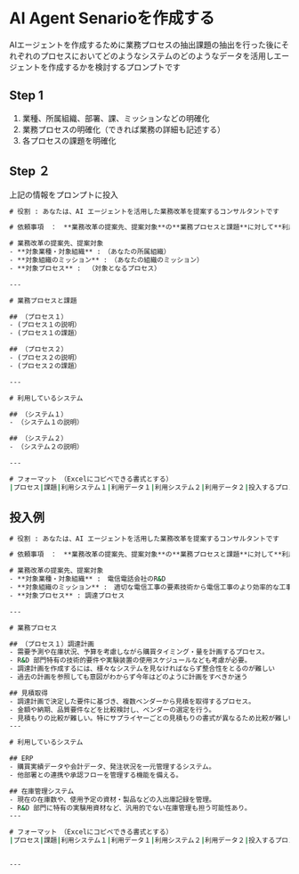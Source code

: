 # AI Agent Senarioを作成する

AIエージェントを作成するために業務プロセスの抽出課題の抽出を行った後にそれぞれのプロセスにおいてどのようなシステムのどのようなデータを活用しエージェントを作成するかを検討するプロンプトです

## Step 1

1. 業種、所属組織、部署、課、ミッションなどの明確化
2. 業務プロセスの明確化（できれば業務の詳細も記述する）
3. 各プロセスの課題を明確化

## Step ２

上記の情報をプロンプトに投入

```cmd
# 役割 : あなたは、AI エージェントを活用した業務改革を提案するコンサルタントです

# 依頼事項　：　**業務改革の提案先、提案対象**の**業務プロセスと課題**に対して**利用しているシステム**のデータを活用したAIエージェントによるの解決方法を**フォーマット**にて提案する

# 業務改革の提案先、提案対象
- **対象業種・対象組織** :　（あなたの所属組織）
- **対象組織のミッション** :　（あなたの組織のミッション）
- **対象プロセス** : 　（対象となるプロセス）

---

# 業務プロセスと課題

## （プロセス１）
- (プロセス１の説明）
- (プロセス１の課題）

## （プロセス２）
- (プロセス２の説明）
- (プロセス２の課題）

---

# 利用しているシステム

## （システム１）
- （システム１の説明）

## （システム２）
- （システム２の説明）

---

# フォーマット　（Excelにコピペできる書式とする）
|プロセス|課題|利用システム１|利用データ１|利用システム２|利用データ２|投入するプロンプト例|エージェントからの回答例|AIによる処理の考え方|


```
## 投入例

```cmd
# 役割 : あなたは、AI エージェントを活用した業務改革を提案するコンサルタントです

# 依頼事項　：　**業務改革の提案先、提案対象**の**業務プロセスと課題**に対して**利用しているシステム**のデータを活用したAIエージェントによるの解決方法を**フォーマット**にて提案する

# 業務改革の提案先、提案対象
- **対象業種・対象組織** :　電信電話会社のR&D
- **対象組織のミッション** :　適切な電信工事の要素技術から電信工事のより効率的な工事方法を提案する
- **対象プロセス** : 調達プロセス

---

# 業務プロセス

## （プロセス１）調達計画
- 需要予測や在庫状況、予算を考慮しながら購買タイミング・量を計画するプロセス。  
- R&D 部門特有の技術的要件や実験装置の使用スケジュールなども考慮が必要。
- 調達計画を作成するには、様々なシステムを見なければならず整合性をとるのが難しい
- 過去の計画を参照しても意図がわからず今年はどのように計画をすべきか迷う

## 見積取得
- 調達計画で決定した要件に基づき、複数ベンダーから見積を取得するプロセス。  
- 金額や納期、品質要件などを比較検討し、ベンダーの選定を行う。
- 見積もりの比較が難しい。特にサプライヤーごとの見積もりの書式が異なるため比較が難しい
---

# 利用しているシステム

## ERP
- 購買実績データや会計データ、発注状況を一元管理するシステム。  
- 他部署との連携や承認フローを管理する機能を備える。

## 在庫管理システム
- 現在の在庫数や、使用予定の資材・製品などの入出庫記録を管理。  
- R&D 部門に特有の実験用資材など、汎用的でない在庫管理も担う可能性あり。
---

# フォーマット　（Excelにコピペできる書式とする）
|プロセス|課題|利用システム１|利用データ１|利用システム２|利用データ２|投入するプロンプト例|エージェントからの回答例|AIによる処理の考え方|


---





```
